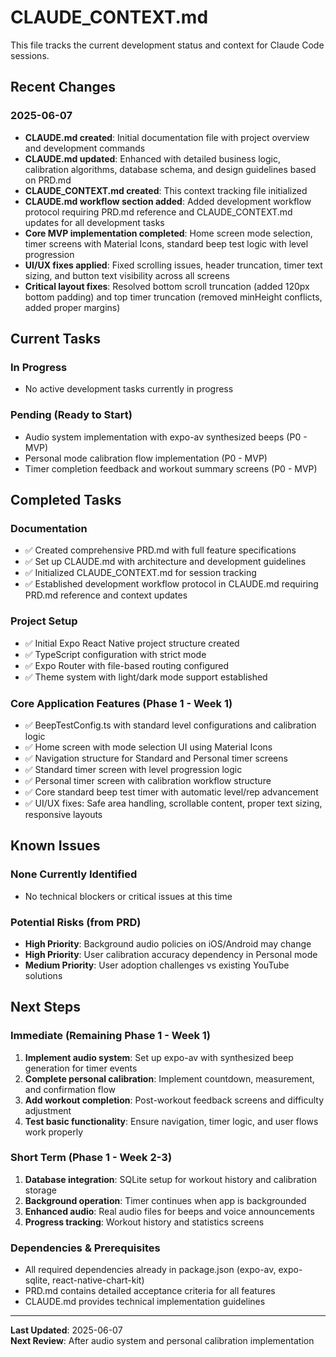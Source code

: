 # CLAUDE_CONTEXT.md

This file tracks the current development status and context for Claude Code sessions.

## Recent Changes

### 2025-06-07
- **CLAUDE.md created**: Initial documentation file with project overview and development commands
- **CLAUDE.md updated**: Enhanced with detailed business logic, calibration algorithms, database schema, and design guidelines based on PRD.md
- **CLAUDE_CONTEXT.md created**: This context tracking file initialized
- **CLAUDE.md workflow section added**: Added development workflow protocol requiring PRD.md reference and CLAUDE_CONTEXT.md updates for all development tasks
- **Core MVP implementation completed**: Home screen mode selection, timer screens with Material Icons, standard beep test logic with level progression
- **UI/UX fixes applied**: Fixed scrolling issues, header truncation, timer text sizing, and button text visibility across all screens
- **Critical layout fixes**: Resolved bottom scroll truncation (added 120px bottom padding) and top timer truncation (removed minHeight conflicts, added proper margins)

## Current Tasks

### In Progress
- No active development tasks currently in progress

### Pending (Ready to Start)
- Audio system implementation with expo-av synthesized beeps (P0 - MVP)
- Personal mode calibration flow implementation (P0 - MVP)
- Timer completion feedback and workout summary screens (P0 - MVP)

## Completed Tasks

### Documentation
- ✅ Created comprehensive PRD.md with full feature specifications
- ✅ Set up CLAUDE.md with architecture and development guidelines
- ✅ Initialized CLAUDE_CONTEXT.md for session tracking
- ✅ Established development workflow protocol in CLAUDE.md requiring PRD.md reference and context updates

### Project Setup
- ✅ Initial Expo React Native project structure created
- ✅ TypeScript configuration with strict mode
- ✅ Expo Router with file-based routing configured
- ✅ Theme system with light/dark mode support established

### Core Application Features (Phase 1 - Week 1)
- ✅ BeepTestConfig.ts with standard level configurations and calibration logic
- ✅ Home screen with mode selection UI using Material Icons
- ✅ Navigation structure for Standard and Personal timer screens
- ✅ Standard timer screen with level progression logic
- ✅ Personal timer screen with calibration workflow structure
- ✅ Core standard beep test timer with automatic level/rep advancement
- ✅ UI/UX fixes: Safe area handling, scrollable content, proper text sizing, responsive layouts

## Known Issues

### None Currently Identified
- No technical blockers or critical issues at this time

### Potential Risks (from PRD)
- **High Priority**: Background audio policies on iOS/Android may change
- **High Priority**: User calibration accuracy dependency in Personal mode
- **Medium Priority**: User adoption challenges vs existing YouTube solutions

## Next Steps

### Immediate (Remaining Phase 1 - Week 1)
1. **Implement audio system**: Set up expo-av with synthesized beep generation for timer events
2. **Complete personal calibration**: Implement countdown, measurement, and confirmation flow
3. **Add workout completion**: Post-workout feedback screens and difficulty adjustment
4. **Test basic functionality**: Ensure navigation, timer logic, and user flows work properly

### Short Term (Phase 1 - Week 2-3)
1. **Database integration**: SQLite setup for workout history and calibration storage
2. **Background operation**: Timer continues when app is backgrounded
3. **Enhanced audio**: Real audio files for beeps and voice announcements
4. **Progress tracking**: Workout history and statistics screens

### Dependencies & Prerequisites
- All required dependencies already in package.json (expo-av, expo-sqlite, react-native-chart-kit)
- PRD.md contains detailed acceptance criteria for all features
- CLAUDE.md provides technical implementation guidelines

---

**Last Updated**: 2025-06-07  
**Next Review**: After audio system and personal calibration implementation